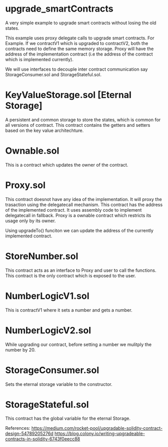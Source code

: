 # upgrade_smartContracts
A very simple example to upgrade smart contracts without losing the old states. 

This example uses proxy delegate calls to upgrade smart contracts.  For Example. If we contractV1 which is upgraded to contractV2, both the contracts need to define the same memory storage. Proxy will have the address of the implementation contract (i.e the address of the contract which is implemented currently). 

We will use interfaces to decouple inter contract communication say StorageConsumer.sol and StorageStateful.sol. 

# KeyValueStorage.sol [Eternal Storage] 
A persistent and common storage to store the states, which is common for all versions of contract. This contract contains the getters and setters based on the key value architechture. 

# Ownable.sol
This is a contract which updates the owner of the contract. 

# Proxy.sol
This contract doesnot have any idea of the implementation. It will proxy the trasaction using the delegatecall mechanism. This contract has the address of the implemented contract. It uses assembly code to implement delegatecall in fallback. Proxy is a ownable contract which restricts its usage only by its owner.

Using upgradeTo() funciton we can update the address of the currently implemented contract. 

# StoreNumber.sol
This contract acts as an interface to Proxy and user to call the functions. This contract is the only contract which is exposed to the user. 

# NumberLogicV1.sol
This is contractV1 where it sets a number and gets a number. 

# NumberLogicV2.sol
While upgrading our contract, before setting a number we mulitply the number by 20. 

# StorageConsumer.sol
Sets the eternal storage variable to the constructor. 

# StorageStateful.sol
This contract has the global variable for the eternal Storage. 

References:
https://medium.com/rocket-pool/upgradable-solidity-contract-design-54789205276d
https://blog.colony.io/writing-upgradeable-contracts-in-solidity-6743f0eecc88
